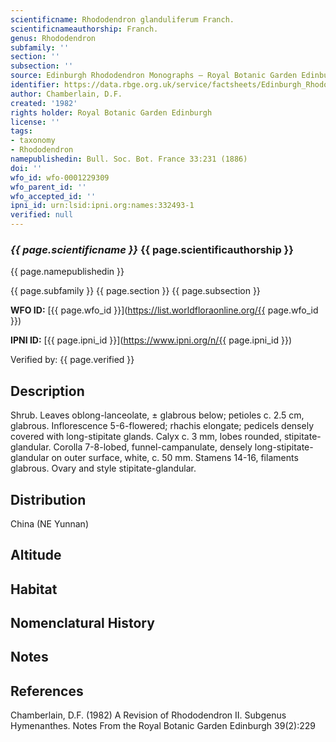 ```yaml
---
scientificname: Rhododendron glanduliferum Franch.
scientificnameauthorship: Franch.
genus: Rhododendron
subfamily: ''
section: ''
subsection: ''
source: Edinburgh Rhododendron Monographs – Royal Botanic Garden Edinburgh
identifier: https://data.rbge.org.uk/service/factsheets/Edinburgh_Rhododendron_Monographs.xhtml
author: Chamberlain, D.F.
created: '1982'
rights holder: Royal Botanic Garden Edinburgh
license: ''
tags:
- taxonomy
- Rhododendron
namepublishedin: Bull. Soc. Bot. France 33:231 (1886)
doi: ''
wfo_id: wfo-0001229309
wfo_parent_id: ''
wfo_accepted_id: ''
ipni_id: urn:lsid:ipni.org:names:332493-1
verified: null
---
```

### _{{ page.scientificname }}_ {{ page.scientificauthorship }}
 {{ page.namepublishedin }}

{{ page.subfamily }} {{ page.section }} {{ page.subsection }}

**WFO ID:** [{{ page.wfo_id }}](https://list.worldfloraonline.org/{{ page.wfo_id }})

**IPNI ID:** [{{ page.ipni_id }}](https://www.ipni.org/n/{{ page.ipni_id }})

Verified by: {{ page.verified }}



## Description
Shrub. Leaves oblong-lanceolate, ± glabrous below; petioles c. 2.5 cm, glabrous. Inflorescence 5-6-flowered; rhachis elongate; pedicels densely covered with long-stipitate glands. Calyx c. 3 mm, lobes rounded, stipitate-glandular. Corolla 7-8-lobed, funnel-campanulate, densely long-stipitate-glandular on outer surface, white, c. 50 mm. Stamens 14-16, filaments glabrous. Ovary and style stipitate-glandular.

## Distribution
China (NE Yunnan)

## Altitude


## Habitat


## Nomenclatural History

                       
## Notes


## References

Chamberlain, D.F. (1982) A Revision of Rhododendron II. Subgenus Hymenanthes. Notes From the Royal Botanic Garden Edinburgh 39(2):229
